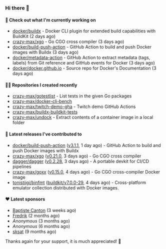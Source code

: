 ### Hi there 👋

#### 👷 Check out what I'm currently working on

- [docker/buildx](https://github.com/docker/buildx) - Docker CLI plugin for extended build capabilities with BuildKit (2 days ago)
- [crazy-max/xgo](https://github.com/crazy-max/xgo) - Go CGO cross compiler (3 days ago)
- [docker/build-push-action](https://github.com/docker/build-push-action) - GitHub Action to build and push Docker images with Buildx (3 days ago)
- [docker/metadata-action](https://github.com/docker/metadata-action) - GitHub Action to extract metadata (tags, labels) from Git reference and GitHub events for Docker (3 days ago)
- [docker/docker.github.io](https://github.com/docker/docker.github.io) - Source repo for Docker&#39;s Documentation (3 days ago)

#### 👨‍💻 Repositories I created recently

- [crazy-max/gotestlist](https://github.com/crazy-max/gotestlist) - List tests in the given Go packages
- [crazy-max/docker-cli-bench](https://github.com/crazy-max/docker-cli-bench)
- [crazy-max/twitch-demo-gha](https://github.com/crazy-max/twitch-demo-gha) - Twitch demo GitHub Actions
- [crazy-max/buildx-buildkit-tests](https://github.com/crazy-max/buildx-buildkit-tests)
- [crazy-max/undock](https://github.com/crazy-max/undock) - Extract contents of a container image in a local folder

#### 🚀 Latest releases I've contributed to

- [docker/build-push-action](https://github.com/docker/build-push-action) ([v3.1.1](https://github.com/docker/build-push-action/releases/tag/v3.1.1), 1 day ago) - GitHub Action to build and push Docker images with Buildx
- [crazy-max/xgo](https://github.com/crazy-max/xgo) ([v0.21.0](https://github.com/crazy-max/xgo/releases/tag/v0.21.0), 3 days ago) - Go CGO cross compiler
- [dagger/dagger](https://github.com/dagger/dagger) ([v0.2.28](https://github.com/dagger/dagger/releases/tag/v0.2.28), 3 days ago) - A portable devkit for CI/CD pipelines
- [crazy-max/goxx](https://github.com/crazy-max/goxx) ([v0.15.0](https://github.com/crazy-max/goxx/releases/tag/v0.15.0), 4 days ago) - Go CGO cross-compiler Docker image
- [tonistiigi/binfmt](https://github.com/tonistiigi/binfmt) ([buildkit/v7.0.0-29](https://github.com/tonistiigi/binfmt/releases/tag/buildkit%2Fv7.0.0-29), 4 days ago) - Cross-platform emulator collection distributed with Docker images.

#### ❤️ Latest sponsors
- [Baptiste Canton](https://github.com/batmac) (3 weeks ago)
- [Fredrik](https://github.com/fredrikscode) (2 months ago)
- _Anonymous_ (3 months ago)
- _Anonymous_ (6 months ago)
- [sksat](https://github.com/sksat) (9 months ago)

Thanks again for your support, it is much appreciated! 🙏
